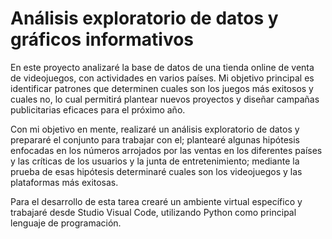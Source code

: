 # Análisis exploratorio de datos y gráficos informativos

En este proyecto analizaré la base de datos de una tienda online de venta de videojuegos, con actividades en varios países. Mi objetivo principal es identificar patrones que determinen cuales son los juegos más exitosos y cuales no, lo cual permitirá plantear nuevos proyectos y diseñar campañas publicitarias eficaces para el próximo año.

Con mi objetivo en mente, realizaré un análisis exploratorio de datos y prepararé el conjunto para trabajar con el; plantearé algunas hipótesis enfocadas en los números arrojados por las ventas en los diferentes países y las críticas de los usuarios y la junta de entretenimiento; mediante la prueba de esas hipótesis determinaré cuales son los videojuegos y las plataformas más exitosas.

Para el desarrollo de esta tarea crearé un ambiente virtual específico y trabajaré desde Studio Visual Code, utilizando Python como principal lenguaje de programación.
